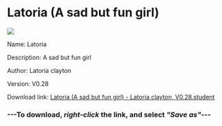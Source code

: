 # Latoria (A sad but fun girl)

<img src = "https://raw.githubusercontent.com/Arbiter1223/Koukou-Gurashi-Custom-Students/master/Students/Files/Latoria%20(A%20sad%20but%20fun%20girl).png">

Name: Latoria

Description: A sad but fun girl

Author: Latoria clayton

Version: V0.28

Download link: <a href="https://raw.githubusercontent.com/Arbiter1223/Koukou-Gurashi-Custom-Students/master/Students/Files/Latoria%20(A%20sad%20but%20fun%20girl)%20-%20Latoria%20clayton%2C%20V0.28.student">Latoria (A sad but fun girl) - Latoria clayton, V0.28.student</a>

### ---**To download, _right-click_ the link, and select _"Save as"_**---

